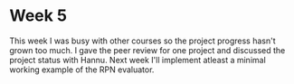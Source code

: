 # Week 5

This week I was busy with other courses so the project progress hasn't grown too much. I gave the peer review for one project and discussed the project status with Hannu.
Next week I'll implement atleast a minimal working example of the RPN evaluator.
